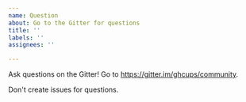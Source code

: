 ```yaml
---
name: Question
about: Go to the Gitter for questions
title: ''
labels: ''
assignees: ''

---
```


Ask questions on the Gitter! Go to https://gitter.im/ghcups/community.

Don't create issues for questions.
